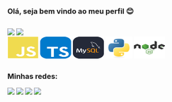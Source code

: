 ### Olá, seja bem vindo ao meu perfil 😊 

##

<div>
  <a href="https://github.com/lopes7890"></a>
  <img height="180cm" src="https://github-readme-stats.vercel.app/api?username=lopes7890&show_icons=true&theme=dark">
  <img height="180cm" src="https://github-readme-stats.vercel.app/api/top-langs/?username=lopes7890&theme=dark">
    

<div>
  <img align="center" height="50" width="70" src="https://raw.githubusercontent.com/devicons/devicon/master/icons/javascript/javascript-plain.svg">
  <img align="center" height="50" width="70" src="https://github.com/tandpfun/skill-icons/blob/main/icons/TypeScript.svg">
  <img align="center" height="50" width="70" src="https://github.com/tandpfun/skill-icons/blob/main/icons/MySQL-Dark.svg">
  <img align="center" height="50" width="60" src="https://raw.githubusercontent.com/devicons/devicon/master/icons/python/python-original.svg">
  <img align="center" height="50" width="70" src="https://raw.githubusercontent.com/devicons/devicon/master/icons/nodejs/nodejs-original-wordmark.svg">
</div>

##

### Minhas redes: 

<div>
  <a href="https://www.instagram.com/allison.lopes.733/" target="_blank"><img src="https://img.shields.io/badge/-Instagram-%23E4405F?style=for-the-badge&logo=instagram&logoColor=white" target="_blank"></a>
  <a href="https://www.linkedin.com/in/allison-lopes-da-silva-bosco-b1b82b269/" target="_blank"><img src="https://img.shields.io/badge/-LinkedIn-%230077B5?style=for-the-badge&logo=linkedin&logoColor=white" target="_blank"></a> 
    <a href="https://api.whatsapp.com/send?phone=5513997732390" target="_blank"><img src="https://img.shields.io/badge/WhatsApp-25D366?style=for-the-badge&logo=whatsapp&logoColor=white" target="_blank"></a> 
      <a href="https://github.com/lopes7890" target="_blank"><img src="https://img.shields.io/badge/GitHub-100000?style=for-the-badge&logo=github&logoColor=white" target="_blank"></a> 
</div>
